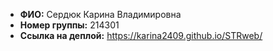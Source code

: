 * **ФИО:** Сердюк Карина Владимировна
* **Номер группы:** 214301
* **Ссылка на деплой:** https://karina2409.github.io/STRweb/